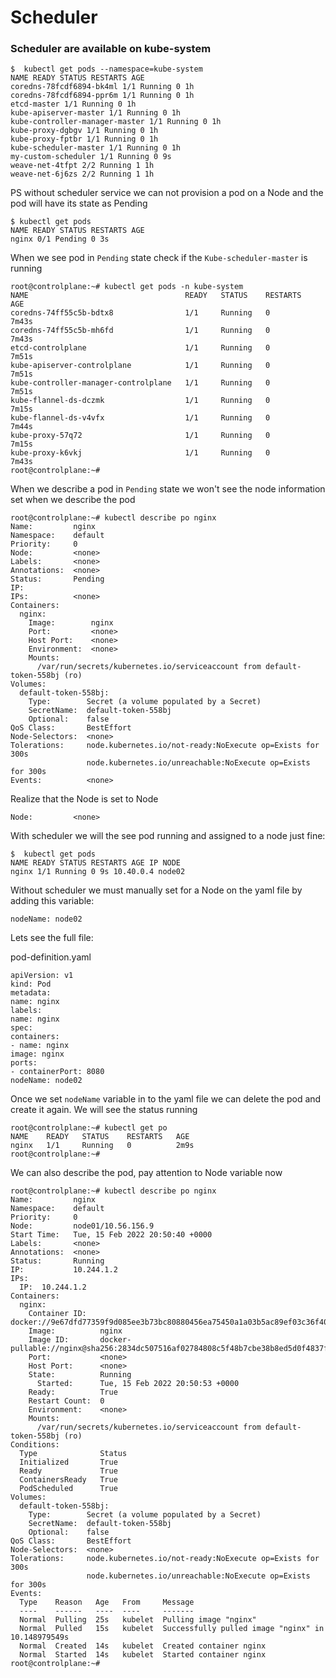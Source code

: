 # Scheduler

### Scheduler are available on kube-system


```
$  kubectl get pods --namespace=kube-system
NAME READY STATUS RESTARTS AGE
coredns-78fcdf6894-bk4ml 1/1 Running 0 1h
coredns-78fcdf6894-ppr6m 1/1 Running 0 1h
etcd-master 1/1 Running 0 1h
kube-apiserver-master 1/1 Running 0 1h
kube-controller-manager-master 1/1 Running 0 1h
kube-proxy-dgbgv 1/1 Running 0 1h
kube-proxy-fptbr 1/1 Running 0 1h
kube-scheduler-master 1/1 Running 0 1h
my-custom-scheduler 1/1 Running 0 9s
weave-net-4tfpt 2/2 Running 1 1h
weave-net-6j6zs 2/2 Running 1 1h
```

PS without  scheduler service we can not provision a  pod on  a Node and the pod  will have its state as Pending


```
$ kubectl get pods
NAME READY STATUS RESTARTS AGE
nginx 0/1 Pending 0 3s
```


When we see pod in `Pending` state check if the `Kube-scheduler-master` is running

```
root@controlplane:~# kubectl get pods -n kube-system
NAME                                   READY   STATUS    RESTARTS   AGE
coredns-74ff55c5b-bdtx8                1/1     Running   0          7m43s
coredns-74ff55c5b-mh6fd                1/1     Running   0          7m43s
etcd-controlplane                      1/1     Running   0          7m51s
kube-apiserver-controlplane            1/1     Running   0          7m51s
kube-controller-manager-controlplane   1/1     Running   0          7m51s
kube-flannel-ds-dczmk                  1/1     Running   0          7m15s
kube-flannel-ds-v4vfx                  1/1     Running   0          7m44s
kube-proxy-57q72                       1/1     Running   0          7m15s
kube-proxy-k6vkj                       1/1     Running   0          7m43s
root@controlplane:~#
```

When we describe a pod in `Pending` state we won't see the node information set when we describe the pod

```
root@controlplane:~# kubectl describe po nginx
Name:         nginx
Namespace:    default
Priority:     0
Node:         <none>
Labels:       <none>
Annotations:  <none>
Status:       Pending
IP:           
IPs:          <none>
Containers:
  nginx:
    Image:        nginx
    Port:         <none>
    Host Port:    <none>
    Environment:  <none>
    Mounts:
      /var/run/secrets/kubernetes.io/serviceaccount from default-token-558bj (ro)
Volumes:
  default-token-558bj:
    Type:        Secret (a volume populated by a Secret)
    SecretName:  default-token-558bj
    Optional:    false
QoS Class:       BestEffort
Node-Selectors:  <none>
Tolerations:     node.kubernetes.io/not-ready:NoExecute op=Exists for 300s
                 node.kubernetes.io/unreachable:NoExecute op=Exists for 300s
Events:          <none>
```

Realize that the Node is set to Node 

```
Node:         <none>
```



With scheduler we will the see pod running and assigned to a node just fine:

```
$  kubectl get pods
NAME READY STATUS RESTARTS AGE IP NODE
nginx 1/1 Running 0 9s 10.40.0.4 node02
```


Without scheduler we must manually set for a Node on the yaml  file by adding this variable:

```
nodeName: node02
```

Lets see the full file:

pod-definition.yaml

```
apiVersion: v1
kind: Pod
metadata:
name: nginx
labels:
name: nginx
spec:
containers:
- name: nginx
image: nginx
ports:
- containerPort: 8080
nodeName: node02
```


Once we set `nodeName` variable in to the yaml file we can delete the pod and create it again. We will see the status running

```
root@controlplane:~# kubectl get po
NAME    READY   STATUS    RESTARTS   AGE
nginx   1/1     Running   0          2m9s
root@controlplane:~# 
```

We can also describe the pod, pay attention to Node variable now

```
root@controlplane:~# kubectl describe po nginx 
Name:         nginx
Namespace:    default
Priority:     0
Node:         node01/10.56.156.9
Start Time:   Tue, 15 Feb 2022 20:50:40 +0000
Labels:       <none>
Annotations:  <none>
Status:       Running
IP:           10.244.1.2
IPs:
  IP:  10.244.1.2
Containers:
  nginx:
    Container ID:   docker://9e67dfd77359f9d085ee3b73bc80880456ea75450a1a03b5ac89ef03c36f405c
    Image:          nginx
    Image ID:       docker-pullable://nginx@sha256:2834dc507516af02784808c5f48b7cbe38b8ed5d0f4837f16e78d00deb7e7767
    Port:           <none>
    Host Port:      <none>
    State:          Running
      Started:      Tue, 15 Feb 2022 20:50:53 +0000
    Ready:          True
    Restart Count:  0
    Environment:    <none>
    Mounts:
      /var/run/secrets/kubernetes.io/serviceaccount from default-token-558bj (ro)
Conditions:
  Type              Status
  Initialized       True 
  Ready             True 
  ContainersReady   True 
  PodScheduled      True 
Volumes:
  default-token-558bj:
    Type:        Secret (a volume populated by a Secret)
    SecretName:  default-token-558bj
    Optional:    false
QoS Class:       BestEffort
Node-Selectors:  <none>
Tolerations:     node.kubernetes.io/not-ready:NoExecute op=Exists for 300s
                 node.kubernetes.io/unreachable:NoExecute op=Exists for 300s
Events:
  Type    Reason   Age   From     Message
  ----    ------   ----  ----     -------
  Normal  Pulling  25s   kubelet  Pulling image "nginx"
  Normal  Pulled   15s   kubelet  Successfully pulled image "nginx" in 10.148979549s
  Normal  Created  14s   kubelet  Created container nginx
  Normal  Started  14s   kubelet  Started container nginx
root@controlplane:~# 
```




